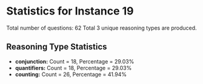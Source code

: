 # Statistics for Instance 19
Total number of questions: 62
Total 3 unique reasoning types are produced.
## Reasoning Type Statistics
- **conjunction:** Count = 18, Percentage = 29.03%
- **quantifiers:** Count = 18, Percentage = 29.03%
- **counting:** Count = 26, Percentage = 41.94%
